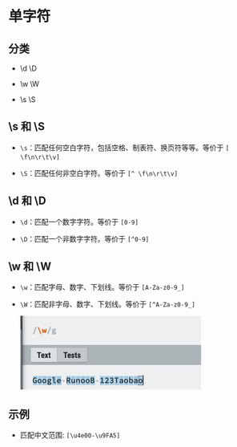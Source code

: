 # 单字符

## 分类

- \d \D

- \w \W

- \s \S

## \s 和 \S

- `\s`：匹配任何空白字符，包括空格、制表符、换页符等等。等价于 `[ \f\n\r\t\v]`

- `\S`：匹配任何非空白字符。等价于 `[^ \f\n\r\t\v]`

## \d 和 \D

- `\d`：匹配一个数字字符。等价于 `[0-9]`

- `\D`：匹配一个非数字字符。等价于 `[^0-9]`

## \w 和 \W

- `\w`：匹配字母、数字、下划线。等价于 `[A-Za-z0-9_]`

- `\W`：匹配非字母、数字、下划线。等价于 `[^A-Za-z0-9_]`

  ![w](image/w.jpg)

## 示例

- 匹配中文范围: `[\u4e00-\u9FA5]`
